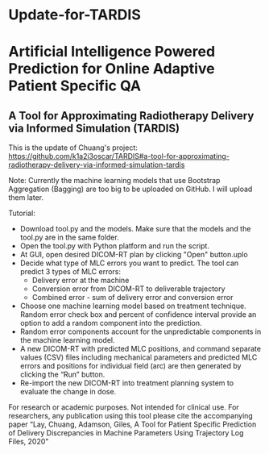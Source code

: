 # Update-for-TARDIS
# Artificial Intelligence Powered Prediction for Online Adaptive Patient Specific QA # 

## A Tool for Approximating Radiotherapy Delivery via Informed Simulation (TARDIS) ##
This is the update of Chuang's project: https://github.com/k1a2i3oscar/TARDIS#a-tool-for-approximating-radiotherapy-delivery-via-informed-simulation-tardis

Note: Currently the machine learning models that use Bootstrap Aggregation (Bagging) are too big to be uploaded on GitHub. I will upload them later.

Tutorial:

* Download tool.py and the models. Make sure that the models and the tool.py are in the same folder. 
* Open the tool.py with Python platform and run the script. 
* At GUI, open desired DICOM-RT plan by clicking "Open" button.uplo 
* Decide what type of MLC errors you want to predict. The tool can predict 3 types of MLC errors:
  * Delivery error at the machine
  * Conversion error from DICOM-RT to deliverable trajectory
  * Combined error - sum of delivery error and conversion error 
* Choose one machine learning model based on treatment technique. Random error check box and percent of confidence interval provide an option to add a random component into the prediction. 
* Random error components account for the unpredictable components in the machine learning model. 
* A new DICOM-RT with predicted MLC positions, and command separate values (CSV) files including mechanical parameters and predicted MLC errors and positions for individual field (arc) are then generated by clicking the “Run” button. 
* Re-import the new DICOM-RT into treatment planning system to evaluate the change in dose. 

For research or academic purposes. Not intended for clinical use. 
For researchers, any publication using this tool please cite the accompanying paper 
“Lay, Chuang, Adamson, Giles, A Tool for Patient Specific Prediction of Delivery Discrepancies in Machine Parameters Using Trajectory Log Files, 2020"
